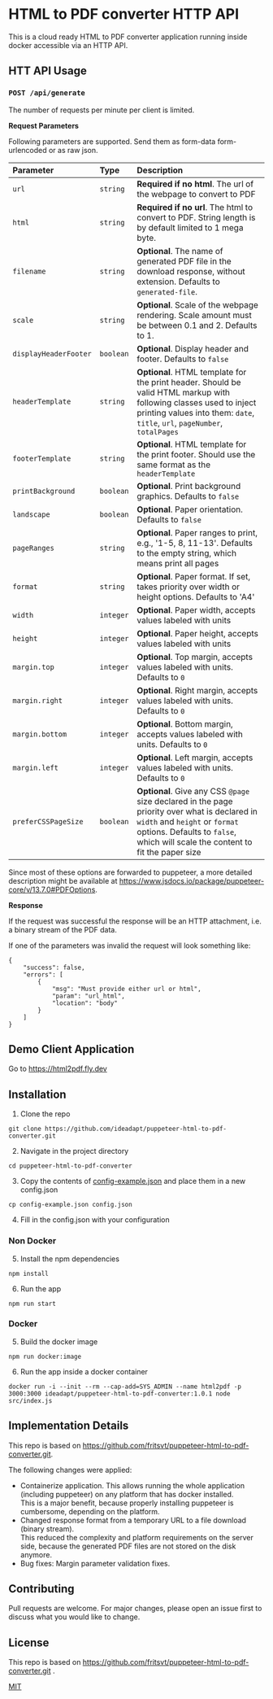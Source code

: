 # HTML to PDF converter HTTP API

This is a cloud ready HTML to PDF converter application running inside docker accessible via an HTTP API.

## HTT API Usage
### `POST /api/generate`

The number of requests per minute per client is limited.

**Request Parameters**

Following parameters are supported. Send them as form-data form-urlencoded or as raw json.

| Parameter             | Type | Description                                                                                                                                                                                                      |
|:----------------------| :--- |:-----------------------------------------------------------------------------------------------------------------------------------------------------------------------------------------------------------------|
| `url`                 | `string` | **Required if no html**. The url of the webpage to convert to PDF                                                                                                                                                |
| `html`                | `string` | **Required if no url**. The html to convert to PDF. String length is by default limited to 1 mega byte.                                                                                                       |
| `filename`            | `string` | **Optional**. The name of generated PDF file in the download response, without extension. Defaults to `generated-file`.                                                                                          |
| `scale`               | `string` | **Optional**. Scale of the webpage rendering. Scale amount must be between 0.1 and 2. Defaults to 1.                                                                                                             |
| `displayHeaderFooter` | `boolean` | **Optional**. Display header and footer. Defaults to `false `                                                                                                                                                    |
| `headerTemplate`      | `string` | **Optional**. HTML template for the print header. Should be valid HTML markup with following classes used to inject printing values into them: `date`, `title`, `url`, `pageNumber`, `totalPages`                |
| `footerTemplate`      | `string` | **Optional**. HTML template for the print footer. Should use the same format as the `headerTemplate`                                                                                                             |
| `printBackground`     | `boolean` | **Optional**. Print background graphics. Defaults to `false`                                                                                                                                                     |
| `landscape`           | `boolean` | **Optional**. Paper orientation. Defaults to `false`                                                                                                                                                             |
| `pageRanges`          | `string` | **Optional**. Paper ranges to print, e.g., '1-5, 8, 11-13'. Defaults to the empty string, which means print all pages                                                                                            |
| `format`              | `string` | **Optional**. Paper format. If set, takes priority over width or height options. Defaults to 'A4'                                                                                                                |
| `width`               | `integer` | **Optional**. Paper width, accepts values labeled with units                                                                                                                                                     |
| `height`              | `integer` | **Optional**. Paper height, accepts values labeled with units                                                                                                                                                    |
| `margin.top`          | `integer` | **Optional**. Top margin, accepts values labeled with units. Defaults to `0`                                                                                                                                     |
| `margin.right`        | `integer` | **Optional**. Right margin, accepts values labeled with units. Defaults to `0`                                                                                                                                   |
| `margin.bottom`       | `integer` | **Optional**. Bottom margin, accepts values labeled with units. Defaults to `0`                                                                                                                                  |
| `margin.left`         | `integer` | **Optional**. Left margin, accepts values labeled with units. Defaults to `0`                                                                                                                                    |
| `preferCSSPageSize`   | `boolean` | **Optional**. Give any CSS `@page` size declared in the page priority over what is declared in `width` and `height` or `format` options. Defaults to `false`, which will scale the content to fit the paper size |

Since most of these options are forwarded to puppeteer, a more detailed description might be available at https://www.jsdocs.io/package/puppeteer-core/v/13.7.0#PDFOptions.

**Response**

If the request was successful the response will be an HTTP attachment, i.e. a binary stream of the PDF data.

If one of the parameters was invalid the request will look something like:
```
{
    "success": false,
    "errors": [
        {
            "msg": "Must provide either url or html",
            "param": "url_html",
            "location": "body"
        }
    ]
}
```

## Demo Client Application

Go to https://html2pdf.fly.dev

## Installation

1. Clone the repo
```
git clone https://github.com/ideadapt/puppeteer-html-to-pdf-converter.git
```

2. Navigate in the project directory
```
cd puppeteer-html-to-pdf-converter
```

3. Copy the contents of [config-example.json](config-example.json) and place them in a new config.json
```
cp config-example.json config.json
```

4. Fill in the config.json with your configuration

### Non Docker
5. Install the npm dependencies
```
npm install
```

6. Run the app
```
npm run start
```

### Docker
5. Build the docker image
```
npm run docker:image
```

6. Run the app inside a docker container
```
docker run -i --init --rm --cap-add=SYS_ADMIN --name html2pdf -p 3000:3000 ideadapt/puppeteer-html-to-pdf-converter:1.0.1 node src/index.js
```


## Implementation Details
This repo is based on https://github.com/fritsvt/puppeteer-html-to-pdf-converter.git. 

The following changes were applied:

- Containerize application. This allows running the whole application (including puppeteer) on any platform that has docker installed. \
  This is a major benefit, because properly installing puppeteer is cumbersome, depending on the platform.
- Changed response format from a temporary URL to a file download (binary stream). \
  This reduced the complexity and platform requirements on the server side, because the generated PDF files are not stored on the disk anymore.
- Bug fixes: Margin parameter validation fixes.

## Contributing
Pull requests are welcome. For major changes, please open an issue first to discuss what you would like to change.

## License
This repo is based on https://github.com/fritsvt/puppeteer-html-to-pdf-converter.git .

[MIT](LICENSE)
